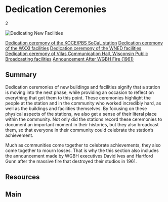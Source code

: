 # Dedication Ceremonies

2

![Dedicating New Facilities](https://s3.amazonaws.com/americanarchive.org/exhibits/AAPB_Exhibit_StationHistories_image1.jpg)

[Dedication ceremony of the KOCE/PBS SoCaL station](/catalog/cpb-aacip_221-76f1vwh1)
[Dedication ceremony of the WXXI facilities](/catalog/cpb-aacip_189-56n0319k)
[Dedication ceremony of the WNED facilities](/catalog/cpb-aacip_81-8380gndb)
[Dedication ceremony of Vilas Communication Hall, Wisconsin Public Broadcasting facilities](/catalog/cpb-aacip_30-89281bqr)
[Announcement After WGBH Fire (1961) ](/catalog/cpb-aacip_15-19s1rwtr)

## Summary

Dedication ceremonies of new buildings and facilities signify that a station is moving into the next phase, while providing an occasion to reflect on everything that got them to this point. These ceremonies highlight the people at the station and in the community who worked incredibly hard, as well as the buildings and facilities themselves. By focusing on these physical aspects of the stations, we also get a sense of their literal place within the community. Not only did the stations record these ceremonies to document an important moment in their histories, but they also broadcast them, so that everyone in their community could celebrate the station’s achievement. 

Much as communities come together to celebrate achievements, they also come together to mourn losses. That is why the this section also includes the announcement made by WGBH executives David Ives and Hartford Gunn after the massive fire that destroyed their studios in 1961.

## Resources

## Main
